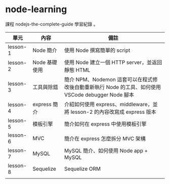 # node-learning

課程 nodejs-the-complete-guide 學習紀錄 。

| 單元     | 內容          | 備註                                                                                               |
| -------- | ------------- | -------------------------------------------------------------------------------------------------- |
| lesson-1 | Node 簡介     | 使用 Node 撰寫簡單的 script                                                                        |
| lesson-2 | Node 基礎使用 | 使用 Node 建立一個 HTTP server，並返回靜態 HTML                                                    |
| lesson-3 | 工具與除錯    | 簡介 NPM、Nodemon 這套可以在程式修改後自動重新執行 Node 的工具、如何使用 VSCode debugger Node 腳本 |
| lesson-4 | express 簡介  | 介紹如何使用 express、middleware，並將 lesson-2 的內容改寫成 express 版本                          |
| lesson-5 | 模板引擎      | 簡介如何在 express 中使用模板引擎                                                                  |
| lesson-6 | MVC           | 簡介在 express 怎麼拆分 MVC 架構                                                                   |
| lesson-7 | MySQL         | MySQL 簡介、如何使用 Node app + MySQL                                                              |
| lesson-8 | Sequelize     | Sequelize ORM                                                                                      |
|          |               |                                                                                                    |
